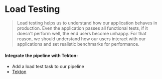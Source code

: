 # Load Testing

> Load testing helps us to understand how our application behaves in production. Even the application passes all functional tests, if it doesn't perform well, the end users become unhappy. For that reason, we should understand how our users interact with our applications and set realistic benchmarks for performance.

#### Integrate the pipeline with Tekton:

- Add a load test task to our pipeline
- <span style="color:blue;">[Tekton](9b-tekton.md)</span>